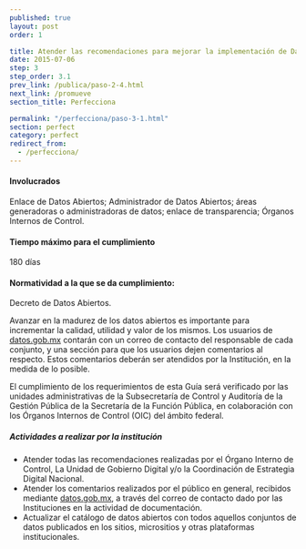 ```yaml
---
published: true
layout: post
order: 1

title: Atender las recomendaciones para mejorar la implementación de Datos Abiertos
date: 2015-07-06
step: 3
step_order: 3.1
prev_link: /publica/paso-2-4.html
next_link: /promueve
section_title: Perfecciona

permalink: "/perfecciona/paso-3-1.html"
section: perfect
category: perfect
redirect_from:
  - /perfecciona/
---
```


#### Involucrados

Enlace de Datos Abiertos; Administrador de Datos Abiertos; áreas generadoras o administradoras de datos; enlace de transparencia; Órganos Internos de Control.

#### Tiempo máximo para el cumplimiento

180 días

#### Normatividad a la que se da cumplimiento:

Decreto de Datos Abiertos.

Avanzar en la madurez de los datos abiertos es importante para incrementar la calidad, utilidad y valor de los mismos. Los usuarios de <a href="http://datos.gob.mx" target="_blank">datos.gob.mx</a> contarán con un correo de contacto del responsable de cada conjunto, y una sección para que los usuarios dejen comentarios al respecto. Estos comentarios deberán ser atendidos por la Institución, en la medida de lo posible.

El cumplimiento de los requerimientos de esta Guía será verificado por las unidades administrativas de la Subsecretaría de Control y Auditoría de la Gestión Pública de la Secretaría de la Función Pública, en colaboración con los Órganos Internos de Control (OIC) del ámbito federal.

##### Actividades a realizar por la institución
<ul class="highlight-list">
    <li>Atender todas las recomendaciones realizadas por el Órgano Interno de Control, La Unidad de Gobierno Digital y/o la Coordinación de Estrategia  Digital Nacional.</li>
    <li>Atender los comentarios realizados por el público en general, recibidos mediante <a href="http://datos.gob.mx" target="_blank">datos.gob.mx</a>, a través del correo de contacto dado por las Instituciones en la actividad de documentación.</li>
    <li>Actualizar el catálogo de datos abiertos con todos aquellos conjuntos de datos publicados en los sitios, micrositios y otras plataformas institucionales.</li>
</ul>
